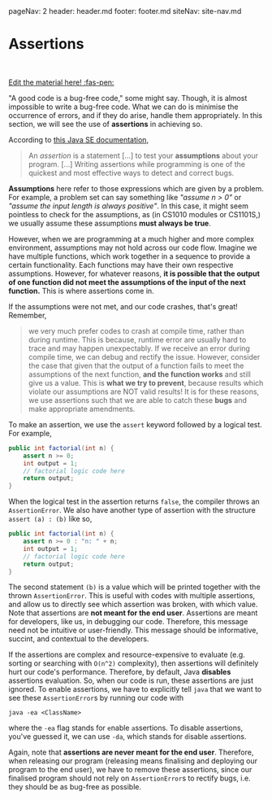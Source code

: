 <frontmatter>
  pageNav: 2
  header: header.md
  footer: footer.md
  siteNav: site-nav.md
</frontmatter>

<br> 

# Assertions
<br> 

<!-- DO NOT DELETE THIS LINK AND PLEASE WRITE BELOW THIS LINK-->
[Edit the material here! :fas-pen:](https://github.com/nus-cs2030/1920-s2/edit/master/contents/textbook/lecture06/errorHandling/errorHandling.md)
<!-- DO NOT DELETE THIS LINK AND PLEASE WRITE BELOW THIS LINK-->

"A good code is a bug-free code," some might say. Though, it is almost 
impossible to write a bug-free code. What we can do is minimise the 
occurrence of errors, and if they do arise, handle them appropriately.
In this section, we will see the use of **assertions** in achieving so.

According to [this Java SE documentation](
https://docs.oracle.com/javase/7/docs/technotes/guides/language/assert.html),
> An *assertion* is a statement [...] to test your **assumptions** about
> your program. [...] Writing assertions while programming is one of the 
> quickest and most effective ways to detect and correct bugs.

**Assumptions** here refer to those expressions which are given by a problem.
For example, a problem set can say something like *"assume n > 0"* or 
*"assume the input length is always positive"*. In this case, it might seem
pointless to check for the assumptions, as (in CS1010 modules or CS1101S,)
we usually assume these assumptions **must always be true**.

However, when we are programming at a much higher and more complex
environment, assumptions may not hold across our code flow. Imagine we have
multiple functions, which work together in a sequence to provide a certain
functionality. Each functions may have their own respective assumptions.
However, for whatever reasons, **it is possible that the output of one 
function did not meet the assumptions of the input of the next function.**
This is where assertions come in.

If the assumptions were not met, and our code crashes, that's great!
Remember,
> we very much prefer codes to crash at compile time, rather than during
> runtime. This is because, runtime error are usually hard to trace and
> may happen unexpectably. If we receive an error during compile time, we 
> can debug and rectify the issue.
However, consider the case that given that the output of a function fails
to meet the assumptions of the next function, **and the function works** and
still give us a value. This is **what we try to prevent**, because results
which violate our assumptions are NOT valid results! It is for these reasons,
we use assertions such that we are able to catch these **bugs** and make
appropriate amendments.

To make an assertion, we use the `assert` keyword followed by a logical test.
For example,
```java
public int factorial(int n) {
    assert n >= 0;
    int output = 1;
    // factorial logic code here
    return output;
}
```
When the logical test in the assertion returns `false`, the compiler throws 
an `AssertionError`. We also have another type of assertion with the structure 
`assert (a) : (b)` like so,
```java
public int factorial(int n) {
    assert n >= 0 : "n: " + n;
    int output = 1;
    // factorial logic code here
    return output;
}
```
The second statement `(b)` is a value which will be printed together with the
thrown `AssertionError`. This is useful with codes with multiple assertions, 
and allow us to directly see which assertion was broken, with which value.
Note that assertions are **not meant for the end user**. Assertions are meant 
for developers, like us, in debugging our code. Therefore, this message need 
not be intuitive or user-friendly. This message should be informative, succint,
and contextual to the developers.

If the assertions are complex and resource-expensive to evaluate (e.g. sorting
or searching with `O(n^2)` complexity), then assertions will definitely hurt 
our code's performance. Therefore, by default, Java **disables** assertions
evaluation. So, when our code is run, these assertions are just ignored. To
enable assertions, we have to explicitly tell `java` that we want to see these 
`AssertionError`s by running our code with
```
java -ea <ClassName>
```
where the `-ea` flag stands for `e`nable `a`ssertions. To disable assertions,
you've guessed it, we can use `-da`, which stands for `d`isable `a`ssertions.

Again, note that **assertions are never meant for the end user**. Therefore, 
when releasing our program (releasing means finalising and deploying our program
to the end user), we have to remove these assertions, since our finalised program
should not rely on `AssertionError`s to rectify bugs, i.e. they should be as
bug-free as possible.
